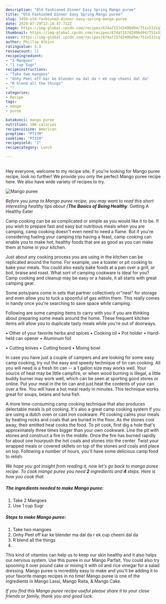```yaml
---
description: "Old Fashioned Dinner Easy Spring Mango puree"
title: "Old Fashioned Dinner Easy Spring Mango puree"
slug: 3450-old-fashioned-dinner-easy-spring-mango-puree
date: 2020-07-29T13:18:47.712Z
image: https://img-global.cpcdn.com/recipes/674a7157d249bd94/751x532cq70/mango-puree-recipe-main-photo.jpg
thumbnail: https://img-global.cpcdn.com/recipes/674a7157d249bd94/751x532cq70/mango-puree-recipe-main-photo.jpg
cover: https://img-global.cpcdn.com/recipes/674a7157d249bd94/751x532cq70/mango-puree-recipe-main-photo.jpg
author: Phillip Atkins
ratingvalue: 3.3
reviewcount: 11
recipeingredient:
- "2 Mangoes"
- "1 cup Sugr"
recipeinstructions:
- "Take two mangoes"
- "Onhy Peel off kar ke blender ma dal da r ek cup cheeni dal da"
- "R blend all the things"
- ""
categories:
- Recipe
tags:
- mango
- puree

katakunci: mango puree 
nutrition: 180 calories
recipecuisine: American
preptime: "PT17M"
cooktime: "PT31M"
recipeyield: "2"
recipecategory: Lunch

---
```

<br>
Hey everyone, welcome to my recipe site, if you're looking for Mango puree recipe, look no further! We provide you only the perfect Mango puree recipe here. We also have wide variety of recipes to try.
<br>


![Mango puree](https://img-global.cpcdn.com/recipes/674a7157d249bd94/751x532cq70/mango-puree-recipe-main-photo.jpg)

<i>Before you jump to Mango puree recipe, you may want to read this short interesting healthy tips about {<strong>The Basics of Being Healthy</strong>.</i>
Getting A Healthy Eater

    
Camp cooking can be as complicated or simple as you would like it to be. If you wish to prepare fast and easy but nutritious meals when you are camping, camp cooking doesn't even need to need a flame. But if you're considering fueling your camping trip having a feast, camp cooking can enable you to make hot, healthy foods that are as good as you can make them at home in your kitchen.

 Just about any cooking process you are using in the kitchen can be replicated around the home. For example, use a toaster or pit cooking to bake your meals. You could also easily bake foods at a pan over a grill, or boil, braise and roast. What sort of camping cookware is ideal for you? Camp cooking and cleanup may be easy or a hassle, it all starts with great camping gear.

Some pots/pans come in sets that partner collectively or"nest" for storage and even allow you to tuck a spoonful of gas within them. This really comes in handy once you're searching to save space while camping.

Following are some camping items to carry with you if you are thinking about preparing some meals around the home. These frequent kitchen items will allow you to duplicate tasty meals while you're out of doorways.


• Other of your favorite herbs and spices
• Cooking oil
• Pot holder
• Hand-held can opener
• Aluminum foil

• Cutting knives
• Cutting board
• Mixing bowl


In case you have just a couple of campers and are looking for some easy camp cooking, try out the easy and speedy technique of tin can cooking. All you will need is a fresh tin can -- a 1 gallon size may works well. Your source of heat may be little campfire, or when wood burning is illegal, a little buddy burner may work well, which can be seen at sporting good stores or online. Put your meal in the tin can and just heat the contents of your can over a fire. You will have a hot meal ready in minutes.  This technique works great for soups, beans and tuna fish.

A more time-consuming camp cooking technique that also produces delectable meals is pit cooking.  It's also a great camp cooking system if you are using a dutch oven or cast iron cookware. Pit cooking calms your meals by heating rocks and coals that are buried in the floor. As the stones cool away, their emitted heat cooks the food. To pit cook, first dig a hole that's approximately three times bigger than your own cookware. Line the pit with stones and construct a fire in the middle. Once the fire has burned rapidly for about one hourpush the hot coals and stones into the center. Twist your wrapped meals or covered skillets on top of the stones and coals and place on top. Following a number of hours, you'll have some delicious camp food to relish.


<i>We hope you got insight from reading it, now let's go back to mango puree recipe. To cook mango puree you need <strong>2</strong> ingredients and <strong>4</strong> steps. Here is how you cook that.
</i>

##### The ingredients needed to make Mango puree:

1. Take 2 Mangoes
1. Use 1 cup Sugr


##### Steps to make Mango puree:

1. Take two mangoes
1. Onhy Peel off kar ke blender ma dal da r ek cup cheeni dal da
1. R blend all the things
1. 


This kind of vitamins can help us to keep our skin healthy and it also helps our nervous system. Use this puree in our Mango Parfait. You could also try spooning it over pound cake or mixing it with oil and rice vinegar for a salad dressing. Mango puree is incredibly easy to make and you&#39;ll be adding it to your favorite mango recipes in no time! Mango puree is one of the ingredients in Mango Lassi, Mango Raita, &amp; Mango Cake. 

<i>If you find this Mango puree recipe useful please share it to your close friends or family, thank you and good luck.</i>
